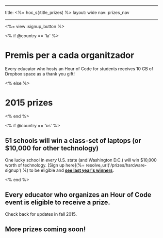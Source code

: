 * * *

title: <%= hoc_s(:title_prizes) %> layout: wide nav: prizes_nav

* * *

<%= view :signup_button %>

<% if @country == 'la' %>

# Premis per a cada organitzador

Every educator who hosts an Hour of Code for students receives 10 GB of Dropbox space as a thank you gift!

<% else %>

# 2015 prizes

<% end %>

<% if @country == 'us' %>

## 51 schools will win a class-set of laptops (or $10,000 for other technology)

One lucky school in *every* U.S. state (and Washington D.C.) will win $10,000 worth of technology. [Sign up here](%= resolve_url('/prizes/hardware-signup') %) to be eligible and [**see last year's winners**](http://codeorg.tumblr.com/post/104109522378/prize-winners).

<% end %>

## **Every** educator who organizes an Hour of Code event is eligible to receive a prize.

Check back for updates in fall 2015.

## More prizes coming soon!
